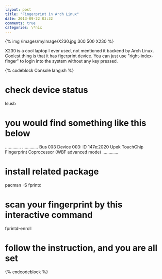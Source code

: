 ```yaml
---
layout: post
title: "Fingerprint in Arch Linux"
date: 2013-09-22 03:32
comments: true
categories: \*nix
---
```



{% img /images/myImage/X230.jpg 300 500 X230 %}

X230 is a cool laptop I ever used, not mentioned it backend by Arch Linux. Coolest thing is that it has figerprint device. 
You can just use "right-index-finger" to login into the system without any key pressed. 

{% codeblock Console lang:sh %}
# check device status
lsusb

# you would find something like this below
.............
.............
Bus 003 Device 003: ID 147e:2020 Upek TouchChip Fingerprint Coprocessor (WBF advanced mode)
.............

# install related package
pacman -S fprintd

# scan your fingerprint by this interactive command
fprintd-enroll
# follow the instruction, and you are all set

{% endcodeblock %}







